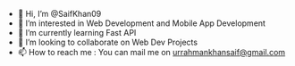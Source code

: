 - 👋 Hi, I’m @SaifKhan09
- 👀 I’m interested in Web Development and Mobile App Development
- 🌱 I’m currently learning Fast API
- 💞️ I’m looking to collaborate on Web Dev Projects
- 📫 How to reach me : You can mail me on urrahmankhansaif@gmail.com

<!---
SaifKhan09/SaifKhan09 is a ✨ special ✨ repository because its `README.md` (this file) appears on your GitHub profile.
You can click the Preview link to take a look at your changes.
--->
